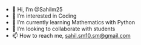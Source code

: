 - 👋 Hi, I’m @Sahilm25
- 👀 I’m interested in Coding
- 🌱 I’m currently learning Mathematics with Python
- 💞️ I’m looking to collaborate with students 
- 📫 How to reach me, sahil.sm10.sm@gmail.com

<!---
Sahilm25/Sahilm25 is a ✨ special ✨ repository because its `README.md` (this file) appears on your GitHub profile.
You can click the Preview link to take a look at your changes.
--->
